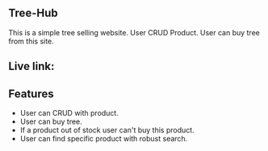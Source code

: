 ## Tree-Hub
This is a simple tree selling website. User CRUD Product. User can buy tree from this site.

## Live link:


## Features

- User can CRUD with product.
- User can buy tree.
- If a product out of stock user can't buy this product.
- User can find specific product with robust search.
